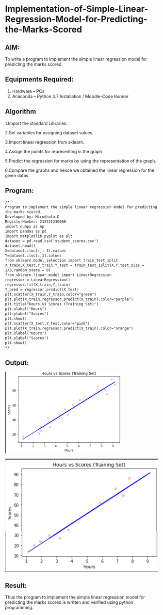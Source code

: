 # Implementation-of-Simple-Linear-Regression-Model-for-Predicting-the-Marks-Scored

## AIM:
To write a program to implement the simple linear regression model for predicting the marks scored.

## Equipments Required:
1. Hardware – PCs
2. Anaconda – Python 3.7 Installation / Moodle-Code Runner

## Algorithm
1.Import the standard Libraries.

2.Set variables for assigning dataset values.

3.Import linear regression from sklearn.

4.Assign the points for representing in the graph

5.Predict the regression for marks by using the representation of the graph.

6.Compare the graphs and hence we obtained the linear regression for the given datas.
## Program:
```
/*
Program to implement the simple linear regression model for predicting the marks scored.
Developed by: Mirudhula D
RegisterNumber: 212221230060 
import numpy as np
import pandas as pd
import matplotlib.pyplot as plt
dataset = pd.read_csv('student_scores.csv')
dataset.head()
X=dataset.iloc[:,:-1].values
Y=dataset.iloc[:,1].values
from sklearn.model_selection import train_test_split
X_train,X_test,Y_train,Y_test = train_test_split(X,Y,test_size = 1/3,random_state = 0)
from sklearn.linear_model import LinearRegression
regressor = LinearRegression()
regressor.fit(X_train,Y_train)
Y_pred = regressor.predict(X_test)
plt.scatter(X_train,Y_train,color="green")
plt.plot(X_train,regressor.predict(X_train),color="purple")
plt.title("Hours vs Scores (Training Set)")
plt.xlabel("Hours")
plt.ylabel("Scores")
plt.show()
plt.scatter(X_test,Y_test,color="pink")
plt.plot(X_train,regressor.predict(X_train),color="orange") 
plt.xlabel("Hours")
plt.ylabel("Scores")
plt.show()
*/
```

## Output:
![output](exp1.png)

![output](exp1in2.png)


## Result:
Thus the program to implement the simple linear regression model for predicting the marks scored is written and verified using python programming.
